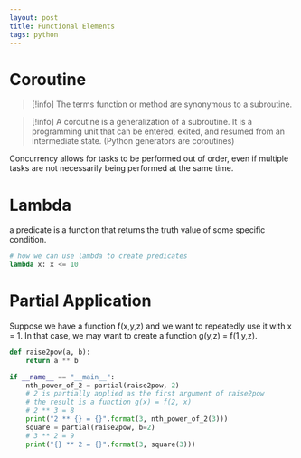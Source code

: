 ```yaml
---
layout: post
title: Functional Elements
tags: python
---
```

# Coroutine
>[!info] The terms function or method are synonymous to a subroutine.

>[!info] A coroutine is a generalization of a subroutine. It is a programming unit that can be entered, exited, and resumed from an intermediate state. (Python generators are coroutines)

Concurrency allows for tasks to be performed out of order, even if multiple tasks are not
necessarily being performed at the same time.

# Lambda

a predicate is a function that returns the truth value of some specific condition.

```python
# how we can use lambda to create predicates
lambda x: x <= 10
```
# Partial Application

Suppose we have a function f(x,y,z) and we want to repeatedly use it with x = 1. In that
case, we may want to create a function g(y,z) = f(1,y,z).

```python
def raise2pow(a, b):
	return a ** b

if __name__ == "__main__":
	nth_power_of_2 = partial(raise2pow, 2)
	# 2 is partially applied as the first argument of raise2pow
	# the result is a function g(x) = f(2, x)
	# 2 ** 3 = 8
	print("2 ** {} = {}".format(3, nth_power_of_2(3)))
	square = partial(raise2pow, b=2)
	# 3 ** 2 = 9
	print("{} ** 2 = {}".format(3, square(3)))
```
